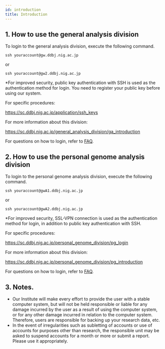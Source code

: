 ```yaml
---
id: introduction
title: Introduction
---
```



## 1. How to use the general analysis division

To login to the general analysis division, execute the following command.

```
ssh youraccount@gw.ddbj.nig.ac.jp 
```

or

```
ssh youraccount@gw2.ddbj.nig.ac.jp
```

*For improved security, public key authentication with SSH is used as the authentication method for login. You need to register your public key before using our system.

For specific procedures:

[<u>https://sc.ddbj.nig.ac.jp/application/ssh_keys</u>](https://sc.ddbj.nig.ac.jp/application/ssh_keys)


For more information about this division:

[<u>https://sc.ddbj.nig.ac.jp/general_analysis_division/ga_introduction</u>](https://sc.ddbj.nig.ac.jp/general_analysis_division/ga_introduction)

For questions on how to login, refer to [<u>FAQ</u>](/faq/faq_login_general).

## 2. How to use the personal genome analysis division

To login to the personal genome analysis division, execute the following command.

```
ssh youraccount@gwA1.ddbj.nig.ac.jp
```

or

```
ssh youraccount@gwA2.ddbj.nig.ac.jp
```

*For improved security, SSL-VPN connection is used as the authentication method for login, in addition to public key authentication with SSH. 

For specific procedures:

[<u>https://sc.ddbj.nig.ac.jp/personal_genome_division/pg_login</u>](https://sc.ddbj.nig.ac.jp/personal_genome_division/pg_login)

For more information about this division:

[<u>https://sc.ddbj.nig.ac.jp/personal_genome_division/pg_introduction</u>](https://sc.ddbj.nig.ac.jp/personal_genome_division/pg_introduction)

For questions on how to login, refer to [<u>FAQ</u>](/faq/faq_login_personal).


## 3. Notes.

- Our Institute will make every effort to provide the user with a stable computer system, but will not be held responsible or liable for any damage incurred by the user as a result of using the computer system, or for any other damage incurred in relation to the computer system. Therefore, users are responsible for backing up your research data, etc.
- In the event of irregularities such as subletting of accounts or use of accounts for purposes other than research, the responsible unit may be asked to suspend accounts for a month or more or submit a report. Please use it appropriately.